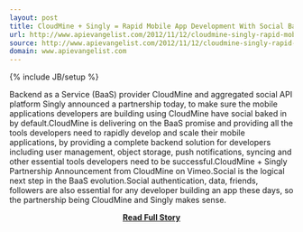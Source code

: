 ```yaml
---
layout: post
title: CloudMine + Singly = Rapid Mobile App Development With Social Baked In
url: http://www.apievangelist.com/2012/11/12/cloudmine-singly-rapid-mobile-app-development-with-social-baked-in/
source: http://www.apievangelist.com/2012/11/12/cloudmine-singly-rapid-mobile-app-development-with-social-baked-in/
domain: www.apievangelist.com
---
```

{% include JB/setup %}<p>Backend as a Service (BaaS) provider CloudMine and aggregated social API platform Singly announced a partnership today, to make sure the mobile applications developers are building using CloudMine have social baked in by default.CloudMine is delivering on the BaaS promise and providing all the tools developers need to rapidly develop and scale their mobile applications, by providing a complete backend solution for developers including user management, object storage, push notifications, syncing and other essential tools developers need to be successful.CloudMine + Singly Partnership Announcement from CloudMine on Vimeo.Social is the logical next step in the BaaS evolution.Social authentication, data, friends, followers are also essential for any developer building an app these days, so the partnership being CloudMine and Singly makes sense.</p>
<center><p><a href="http://www.apievangelist.com/2012/11/12/cloudmine-singly-rapid-mobile-app-development-with-social-baked-in/" style='padding:25px; font-sze:18px; font-weight: bold;'>Read Full Story</a></p></center>
